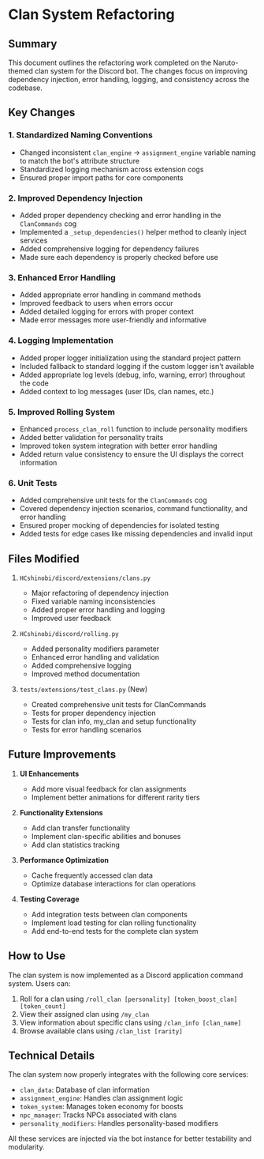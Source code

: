 # Clan System Refactoring

## Summary
This document outlines the refactoring work completed on the Naruto-themed clan system for the Discord bot. The changes focus on improving dependency injection, error handling, logging, and consistency across the codebase.

## Key Changes

### 1. Standardized Naming Conventions
- Changed inconsistent `clan_engine` -> `assignment_engine` variable naming to match the bot's attribute structure
- Standardized logging mechanism across extension cogs
- Ensured proper import paths for core components

### 2. Improved Dependency Injection
- Added proper dependency checking and error handling in the `ClanCommands` cog
- Implemented a `_setup_dependencies()` helper method to cleanly inject services
- Added comprehensive logging for dependency failures
- Made sure each dependency is properly checked before use

### 3. Enhanced Error Handling
- Added appropriate error handling in command methods
- Improved feedback to users when errors occur
- Added detailed logging for errors with proper context
- Made error messages more user-friendly and informative

### 4. Logging Implementation
- Added proper logger initialization using the standard project pattern
- Included fallback to standard logging if the custom logger isn't available
- Added appropriate log levels (debug, info, warning, error) throughout the code
- Added context to log messages (user IDs, clan names, etc.)

### 5. Improved Rolling System
- Enhanced `process_clan_roll` function to include personality modifiers
- Added better validation for personality traits
- Improved token system integration with better error handling
- Added return value consistency to ensure the UI displays the correct information

### 6. Unit Tests
- Added comprehensive unit tests for the `ClanCommands` cog
- Covered dependency injection scenarios, command functionality, and error handling
- Ensured proper mocking of dependencies for isolated testing
- Added tests for edge cases like missing dependencies and invalid input

## Files Modified

1. `HCshinobi/discord/extensions/clans.py`
   - Major refactoring of dependency injection
   - Fixed variable naming inconsistencies
   - Added proper error handling and logging
   - Improved user feedback

2. `HCshinobi/discord/rolling.py`
   - Added personality modifiers parameter
   - Enhanced error handling and validation
   - Added comprehensive logging
   - Improved method documentation

3. `tests/extensions/test_clans.py` (New)
   - Created comprehensive unit tests for ClanCommands
   - Tests for proper dependency injection
   - Tests for clan info, my_clan and setup functionality
   - Tests for error handling scenarios

## Future Improvements

1. **UI Enhancements**
   - Add more visual feedback for clan assignments
   - Implement better animations for different rarity tiers

2. **Functionality Extensions**
   - Add clan transfer functionality
   - Implement clan-specific abilities and bonuses
   - Add clan statistics tracking

3. **Performance Optimization**
   - Cache frequently accessed clan data
   - Optimize database interactions for clan operations

4. **Testing Coverage**
   - Add integration tests between clan components
   - Implement load testing for clan rolling functionality
   - Add end-to-end tests for the complete clan system

## How to Use

The clan system is now implemented as a Discord application command system. Users can:

1. Roll for a clan using `/roll_clan [personality] [token_boost_clan] [token_count]`
2. View their assigned clan using `/my_clan`
3. View information about specific clans using `/clan_info [clan_name]`
4. Browse available clans using `/clan_list [rarity]`

## Technical Details

The clan system now properly integrates with the following core services:
- `clan_data`: Database of clan information
- `assignment_engine`: Handles clan assignment logic
- `token_system`: Manages token economy for boosts
- `npc_manager`: Tracks NPCs associated with clans
- `personality_modifiers`: Handles personality-based modifiers

All these services are injected via the bot instance for better testability and modularity. 
